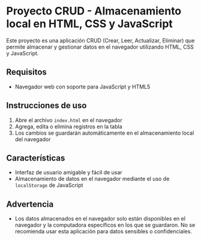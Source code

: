 # Proyecto CRUD - Almacenamiento local en HTML, CSS y JavaScript

Este proyecto es una aplicación CRUD (Crear, Leer, Actualizar, Eliminar) que permite almacenar y gestionar datos en el navegador utilizando HTML, CSS y JavaScript.

## Requisitos

- Navegador web con soporte para JavaScript y HTML5

## Instrucciones de uso

1. Abre el archivo `index.html` en el navegador
2. Agrega, edita o elimina registros en la tabla
3. Los cambios se guardarán automáticamente en el almacenamiento local del navegador

## Características

- Interfaz de usuario amigable y fácil de usar
- Almacenamiento de datos en el navegador mediante el uso de `localStorage` de JavaScript

## Advertencia

- Los datos almacenados en el navegador solo están disponibles en el navegador y la computadora específicos en los que se guardaron. No se recomienda usar esta aplicación para datos sensibles o confidenciales.
